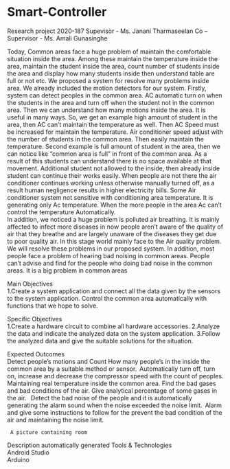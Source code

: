 # Smart-Controller
Research project 2020-187
Supevisor - Ms. Janani Tharmaseelan
Co – Supervisor - Ms. Amali Gunasinghe

  Today, Common areas face a huge problem of maintain the comfortable situation inside the area. Among these maintain the temperature inside the area, maintain the student inside the area, count number of students inside the area and display how many students inside then understand table are full or not etc.   We proposed a system for resolve many problems inside area. We already included the motion detectors for our system. Firstly, system can detect peoples in the common area. AC automatic turn on when the students in the area and turn off when the student not in the common area. Then we can understand how many motions inside the area. It is useful in many ways. So, we get an example high amount of student in the area, then AC can’t maintain the temperature as well. Then AC Speed must be increased for maintain the temperature. Air conditioner speed adjust with the number of students in the common area. Then easily maintain the temperature. Second example is full amount of student in the area, then we can notice like “common area is full” in front of the common area. As a result of this students can understand there is no space available at that movement. Additional student not allowed to the inside, then already inside student can continue their works easily.   When people are not there the air conditioner continues working unless otherwise manually turned off, as a result human negligence results in higher electricity bills. 
  Some Air conditioner system not sensitive with conditioning area temperature. It is generating only Ac temperature. When the more people in the area Ac can’t control the temperature Automatically.  
  In addition, we noticed a huge problem is polluted air breathing. It is mainly affected to infect more diseases in now people aren’t aware of the quality of air that they breathe and are largely unaware of the diseases they get due to poor quality air. In this stage world mainly face to the Air quality problem. We will resolve these problems in our proposed system. 
  In addition, most people face a problem of hearing bad noising in common areas. People can’t advise and find for the people who doing bad noise in the common areas. It is a big problem in common areas 
 
 Main Objectives  
  1.Create a system application and connect all the data given by the sensors to the system application. Control the common area automatically with functions that we hope to solve. 
 
 Specific Objectives  
    1.Create a hardware circuit to combine all hardware accessories. 
    2.Analyze the data and indicate the analyzed data on the system application. 
    3.Follow the analyzed data and give the suitable solutions for the situation. 
    
 Expected Outcomes  
    Detect people’s motions and Count How many people’s in the inside the common area by a suitable method or sensor.  
    Automatically turn off, turn on, increase and decrease the compressor speed with the count of peoples. 
    Maintaining real temperature inside the common area. 
    Find the bad gases and bad conditions of the air. Give analytical percentage of some gases in the air.   
    Detect the bad noise of the people and it is automatically generating the alarm sound when the noise exceeded the noise limit.  
    Alarm and give some instructions to follow for the prevent the bad condition of the air and maintaining the noise limit. 
    
     A picture containing room

Description automatically generated
Tools & Technologies  
    Android Studio  
    Arduino

